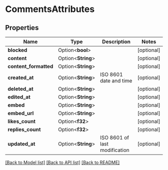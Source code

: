 # CommentsAttributes

## Properties

Name | Type | Description | Notes
------------ | ------------- | ------------- | -------------
**blocked** | Option<**bool**> |  | [optional]
**content** | Option<**String**> |  | [optional]
**content_formatted** | Option<**String**> |  | [optional]
**created_at** | Option<**String**> | ISO 8601 date and time | [optional]
**deleted_at** | Option<**String**> |  | [optional]
**edited_at** | Option<**String**> |  | [optional]
**embed** | Option<**String**> |  | [optional]
**embed_url** | Option<**String**> |  | [optional]
**likes_count** | Option<**f32**> |  | [optional]
**replies_count** | Option<**f32**> |  | [optional]
**updated_at** | Option<**String**> | ISO 8601 of last modification | [optional]

[[Back to Model list]](../README.md#documentation-for-models) [[Back to API list]](../README.md#documentation-for-api-endpoints) [[Back to README]](../README.md)


